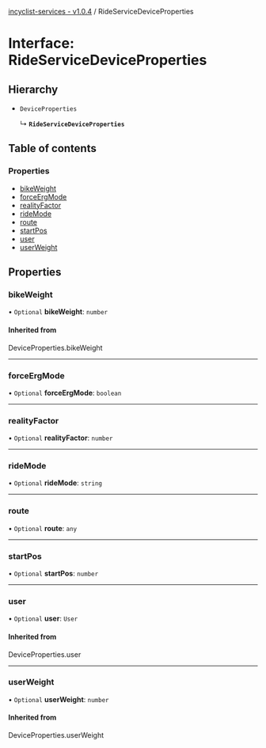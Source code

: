 [incyclist-services - v1.0.4](../README.md) / RideServiceDeviceProperties

# Interface: RideServiceDeviceProperties

## Hierarchy

- `DeviceProperties`

  ↳ **`RideServiceDeviceProperties`**

## Table of contents

### Properties

- [bikeWeight](RideServiceDeviceProperties.md#bikeweight)
- [forceErgMode](RideServiceDeviceProperties.md#forceergmode)
- [realityFactor](RideServiceDeviceProperties.md#realityfactor)
- [rideMode](RideServiceDeviceProperties.md#ridemode)
- [route](RideServiceDeviceProperties.md#route)
- [startPos](RideServiceDeviceProperties.md#startpos)
- [user](RideServiceDeviceProperties.md#user)
- [userWeight](RideServiceDeviceProperties.md#userweight)

## Properties

### bikeWeight

• `Optional` **bikeWeight**: `number`

#### Inherited from

DeviceProperties.bikeWeight

___

### forceErgMode

• `Optional` **forceErgMode**: `boolean`

___

### realityFactor

• `Optional` **realityFactor**: `number`

___

### rideMode

• `Optional` **rideMode**: `string`

___

### route

• `Optional` **route**: `any`

___

### startPos

• `Optional` **startPos**: `number`

___

### user

• `Optional` **user**: `User`

#### Inherited from

DeviceProperties.user

___

### userWeight

• `Optional` **userWeight**: `number`

#### Inherited from

DeviceProperties.userWeight
